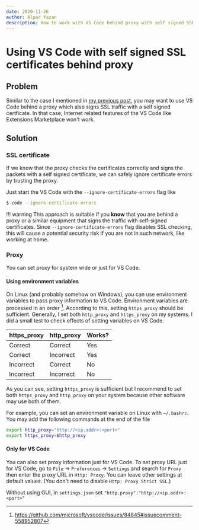 ```yaml
---
date: 2020-11-26
author: Alper Yazar
description: How to work with VS Code behind proxy with self signed SSL certificates
---
```


# Using VS Code with self signed SSL certificates behind proxy

## Problem

Similar to the case I mentioned in [my previous post](1-using-pip-and-pipenv-with-self-signed-certificates.md),
you may want to use VS Code behind a proxy which also signs SSL traffic with a
self signed certficate. In that case, Internet related features of the VS Code
like Extensions Marketplace won't work.

## Solution

### SSL certificate

If we know that the proxy checks the certificates correctly and signs the packets
with a self signed certificate, we can safely ignore certificate errors by
trusting the proxy.

Just start the VS Code with the `--ignore-certificate-errors` flag like

```bash
$ code --ignore-certificate-errors
```

!!! warning
    This approach is suitable if you **know** that you are behind a proxy or a
    similar equipment that signs the traffic with self-signed certificates.
    Since `--ignore-certificate-errors` flag disables SSL checking, this will
    cause a potential security risk if you are not in such network, like working
    at home.

### Proxy

You can set proxy for system wide or just for VS Code.

#### Using environment variables

On Linux (and probably somehow on Windows), you can use environment variables
to pass proxy information to VS Code. Environment variables are processed in an
order [^1f]. According to this, setting `https_proxy` should be sufficient.
Generally, I set both `http_proxy` and `https_proxy` on my systems. I did a
small test to check effects of setting variables on VS Code.

| https_proxy | http_proxy | Works? |
|-------------|------------|--------|
| Correct     | Correct    | Yes    |
| Correct     | Incorrect  | Yes    |
| Incorrect   | Correct    | No     |
| Incorrect   | Incorrect  | No     |

As you can see, setting `https_proxy` is sufficient but I recommend to set
both `https_proxy` and `http_proxy` on your system because other software
may use both of them.

For example, you can set an environment variable on Linux with `~/.bashrc`. You
may add the following commands at the end of the file

```bash
export http_proxy="http://<ip.addr>:<port>"
export https_proxy=$http_proxy
```

#### Only for VS Code

You can also set proxy information just for VS Code. To set proxy URL just for
VS Code, go to `File` → `Preferences` → `Settings` and search for `Proxy` then
enter the proxy URL in `Http: Proxy`. You can leave other settings at default
values. (You don't need to disable `Http: Proxy Strict SSL`.)

Without using GUI, in `settings.json` set
`"http.proxy":"http://<ip.addr>:<port>"`

[^1f]: https://github.com/microsoft/vscode/issues/84845#issuecomment-558952807
